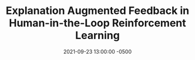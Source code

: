 ---
layout: post
title: Explanation Augmented Feedback in Human-in-the-Loop Reinforcement Learning
authors: Lin Guan, Mudit Verma, Sihang Guo, Ruohan Zhang, Subbarao Kambhampati
venue: NeurIPS, 2020
published: 2020-
link: https://openreview.net/pdf?id=20-xDadEYeU
date: 2021-09-23 13:00:00 -0500
location: Online
leader: David Defazio
tags:
- Human Robot Interaction
---